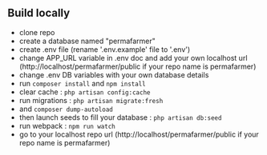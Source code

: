 ## Build locally
- clone repo
- create a database named "permafarmer"
- create .env file (rename '.env.example' file to '.env')
- change APP_URL variable in .env doc and add your own localhost url (http://localhost/permafarmer/public if your repo name is permafarmer)
- change .env DB variables with your own database details
- run `composer install` and `npm install`
- clear cache : `php artisan config:cache`
- run migrations : `php artisan migrate:fresh`
- and `composer dump-autoload`
- then launch seeds to fill your database : `php artisan db:seed`
- run webpack : `npm run watch`
- go to your localhost repo url (http://localhost/permafarmer/public if your repo name is permafarmer)
